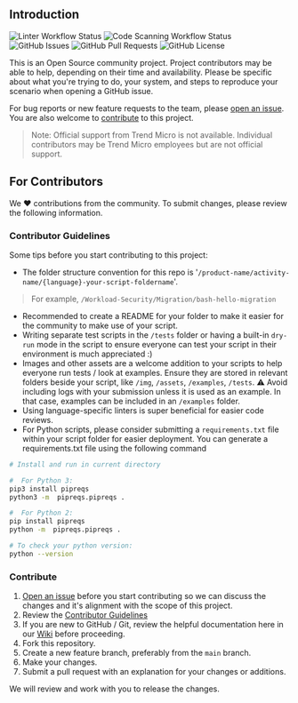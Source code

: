 ## Introduction


![Linter Workflow Status](https://img.shields.io/github/workflow/status/trendmicro/solutions-architect/Linter?label=Linter&logo=GitHub%20Actions&logoColor=white)
![Code Scanning Workflow Status](https://img.shields.io/github/workflow/status/trendmicro/solutions-architect/Code-Scanning?label=Code%20Scanning&logo=GitHub%20Actions&logoColor=white)
![GitHub Issues](https://img.shields.io/github/issues/trendmicro/solutions-architect?label=Issues)
![GitHub Pull Requests](https://img.shields.io/github/issues-pr/trendmicro/solutions-architect?label=Pull%20Requests)
![GitHub License](https://img.shields.io/github/license/trendmicro/solutions-architect?label=License)

This is an Open Source community project. Project contributors may be able to help, depending on their time and availability. Please be specific about what you're trying to do, your system, and steps to reproduce your scenario when opening a GitHub issue.

For bug reports or new feature requests to the team, please [open an issue](https://github.com/trendmicro/solutions-architect/issues/new/choose). You are also welcome to [contribute](https://github.com/trendmicro/solutions-architect#for-contributors) to this project.

> Note: Official support from Trend Micro is not available. Individual contributors may be Trend Micro employees but are not official support.

## For Contributors

We :heart: contributions from the community. To submit changes, please review the following information.

### Contributor Guidelines

Some tips before you start contributing to this project:

- The folder structure convention for this repo is '`/product-name/activity-name/{language}-your-script-foldername`'.

> For example, `/Workload-Security/Migration/bash-hello-migration`

- Recommended to create a README for your folder to make it easier for the community to make use of your script.
- Writing separate test scripts in the `/tests` folder or having a built-in `dry-run` mode in the script to ensure everyone can test your script in their environment is much appreciated :)
- Images and other assets are a welcome addition to your scripts to help everyone run tests / look at examples. Ensure they are stored in relevant folders beside your script, like `/img`, `/assets`, `/examples`, `/tests`. :warning: Avoid including logs with your submission unless it is used as an example. In that case, examples can be included in an `/examples` folder.
- Using language-specific linters is super beneficial for easier code reviews.
- For Python scripts, please consider submitting a `requirements.txt` file within your script folder for easier deployment. You can generate a requirements.txt file using the following command

``` bash
# Install and run in current directory

#  For Python 3:
pip3 install pipreqs
python3 -m  pipreqs.pipreqs .

#  For Python 2:
pip install pipreqs
python -m  pipreqs.pipreqs .

# To check your python version:
python --version
```

### Contribute

1.  [Open an issue](https://github.com/trendmicro/solutions-architect/issues/new/choose) before you start contributing so we can discuss the changes and it's alignment with the scope of this project.
2.  Review the [Contributor Guidelines](https://github.com/trendmicro/solutions-architect#for-contributors)
3. If you are new to GitHub / Git, review the helpful documentation here in our [Wiki](https://github.com/trendmicro/solutions-architect/wiki) before proceeding.
4.  Fork this repository.
5.  Create a new feature branch, preferably from the `main` branch.
6.  Make your changes.
7.  Submit a pull request with an explanation for your changes or additions.

We will review and work with you to release the changes.
